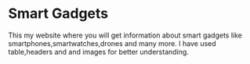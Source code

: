 # Smart Gadgets
This my website where you will get information about smart gadgets like smartphones,smartwatches,drones and many more.
I have used table,headers and and images for better understanding.
